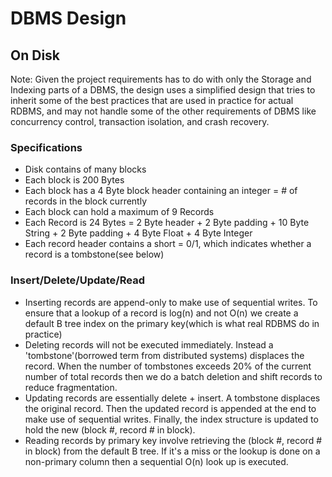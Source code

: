 # DBMS Design
## On Disk
  Note: Given the project requirements has to do with only the Storage and Indexing parts of a DBMS, the design uses a simplified design that tries to inherit some of the best practices that are used in practice for actual RDBMS, and may not handle some of the other requirements of DBMS like concurrency control, transaction isolation, and crash recovery.

  ### Specifications
  - Disk contains of many blocks
  - Each block is 200 Bytes
  - Each block has a 4 Byte block header containing an integer = # of records in the block currently
  - Each block can hold a maximum of 9 Records
  - Each Record is 24 Bytes = 2 Byte header + 2 Byte padding + 10 Byte String + 2 Byte padding + 4 Byte Float + 4 Byte Integer
  - Each record header contains a short = 0/1, which indicates whether a record is a tombstone(see below)

  ### Insert/Delete/Update/Read
  - Inserting records are append-only to make use of sequential writes. To ensure that a lookup of a record is log(n) and not O(n) we create a default B tree index on the primary key(which is what real RDBMS do in practice)
  - Deleting records will not be executed immediately. Instead a 'tombstone'(borrowed term from distributed systems) displaces the record. When the number of tombstones exceeds 20% of the current number of total records then we do a batch deletion and shift records to reduce fragmentation.
  - Updating records are essentially delete + insert. A tombstone displaces the original record. Then the updated record is appended at the end to make use of sequential writes. Finally, the index structure is updated to hold the new (block #, record # in block). 
  - Reading records by primary key involve retrieving the (block #, record # in block) from the default B tree. If it's a miss or the lookup is done on a non-primary column then a sequential O(n) look up is executed.
